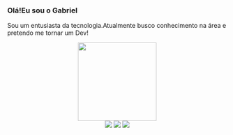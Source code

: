### Olá!Eu sou o Gabriel
Sou um entusiasta da tecnologia.Atualmente busco conhecimento na área e pretendo me tornar um Dev!

<div align="center">
  <a href="https://github.com/Bielcmp">
  <img height="180em" src="https://github-readme-stats.vercel.app/api?username=Bielcmp&show_icons=true&theme=dark&include_all_commits=true&count_private=true"/>
</div>
<div align="center">
  <a href="https://www.youtube.com/@ghpinformatica/featured" target="_blank"><img src="https://img.shields.io/badge/YouTube-FF0000?style=for-the-badge&logo=youtube&logoColor=white" target="_blank"></a>
  <a href="https://www.instagram.com/biel_cmp/" target="_blank"><img src="https://img.shields.io/badge/-Instagram-%23E4405F?style=for-the-badge&logo=instagram&logoColor=white" target="_blank"></a>
  <a href="https://www.linkedin.com/in/gabriel-henrique-840195204/" target="_blank"><img src="https://img.shields.io/badge/-LinkedIn-%230077B5?style=for-the-badge&logo=linkedin&logoColor=white" target="_blank"></a> 
  
</div>

